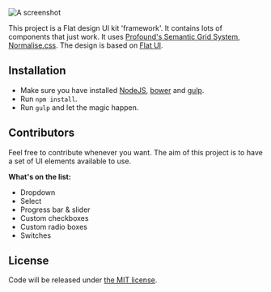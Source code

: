 ![A screenshot](http://i.imgur.com/WbgbmGx.png)

This project is a Flat design UI kit 'framework'. It contains lots of components that just work. It uses [Profound's Semantic Grid System](http://www.profoundgrid.com), [Normalise.css](http://necolas.github.io/normalize.css/). The design is based on [Flat UI](http://designmodo.github.io/Flat-UI/).

## Installation

* Make sure you have installed [NodeJS](http://nodejs.org), [bower](http://bower.io) and [gulp](http://gulpjs.com).
* Run `npm install`.
* Run `gulp` and let the magic happen.


## Contributors

Feel free to contribute whenever you want. The aim of this project is to have a set of UI elements available to use.

**What's on the list:**
* Dropdown
* Select
* Progress bar & slider
* Custom checkboxes
* Custom radio boxes
* Switches

## License
Code will be released under [the MIT license](LICENSE).
